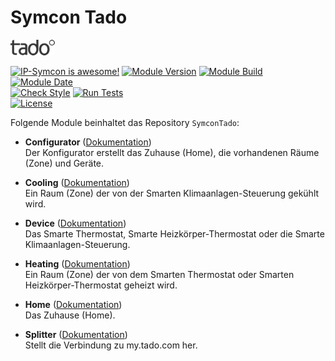 # Symcon Tado  

[![Image](imgs/tado_logo.png)](https://www.tado.com/de/)  

[![IP-Symcon is awesome!](https://img.shields.io/badge/IP--Symcon-5.5-blue.svg)](https://www.symcon.de)
[![Module Version](https://img.shields.io/badge/Module_Version-1.05-blue.svg)]()
[![Module Build](https://img.shields.io/badge/Module_Build-36-blue.svg)]()
[![Module Date](https://img.shields.io/badge/Module_Date-20211114-blue.svg)]()  
[![Check Style](https://github.com/ubittner/SymconTado/workflows/Check%20Style/badge.svg)](https://github.com/ubittner/SymconTado/actions)
[![Run Tests](https://github.com/ubittner/SymconTado/workflows/Run%20Tests/badge.svg)](https://github.com/ubittner/SymconTado/actions)  
[![License](https://img.shields.io/badge/License-CC%20BY--NC--SA%204.0-green.svg)](https://creativecommons.org/licenses/by-nc-sa/4.0/)

Folgende Module beinhaltet das Repository `SymconTado`:

- __Configurator__ ([Dokumentation](Configurator))  
	Der Konfigurator erstellt das Zuhause (Home), die vorhandenen Räume (Zone) und Geräte.

- __Cooling__ ([Dokumentation](Cooling))  
	Ein Raum (Zone) der von der Smarten Klimaanlagen-Steuerung gekühlt wird.  
	
- __Device__ ([Dokumentation](Device))  
	Das Smarte Thermostat, Smarte Heizkörper-Thermostat oder die Smarte Klimaanlagen-Steuerung. 
	
- __Heating__ ([Dokumentation](Heating))  
	Ein Raum (Zone) der von dem Smarten Thermostat oder Smarten Heizkörper-Thermostat geheizt wird.
	
- __Home__ ([Dokumentation](Home))  
	Das Zuhause (Home).  
	
- __Splitter__ ([Dokumentation](Splitter))  
  	Stellt die Verbindung zu my.tado.com her.